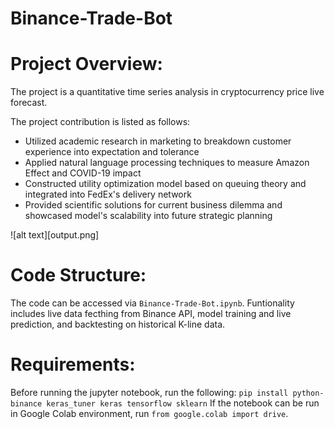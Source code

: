 # Binance-Trade-Bot
 
# Project Overview:
The project is a quantitative time series analysis in cryptocurrency price live forecast. 

The project contribution is listed as follows:
- Utilized academic research in marketing to breakdown customer experience into expectation and tolerance
- Applied natural language processing techniques to measure Amazon Effect and COVID-19 impact
- Constructed utility optimization model based on queuing theory and integrated into FedEx's delivery network
- Provided scientific solutions for current business dilemma and showcased model's scalability into future strategic planning

![alt text][output.png]

# Code Structure:
The code can be accessed via `Binance-Trade-Bot.ipynb`. Funtionality includes live data fecthing from Binance API, model training and live prediction, and backtesting on historical K-line data. 

# Requirements:
Before running the jupyter notebook, run the following:
`pip install python-binance keras_tuner keras tensorflow sklearn`
If the notebook can be run in Google Colab environment, run `from google.colab import drive`.

